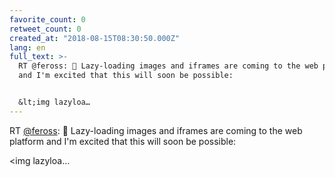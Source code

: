 ```yaml
---
favorite_count: 0
retweet_count: 0
created_at: "2018-08-15T08:30:50.000Z"
lang: en
full_text: >-
  RT @feross: 🌟 Lazy-loading images and iframes are coming to the web platform
  and I'm excited that this will soon be possible:


  &lt;img lazyloa…
---
```


RT [@feross](https://twitter.com/feross): 🌟 Lazy-loading images and iframes are
coming to the web platform and I'm excited that this will soon be possible:

&lt;img lazyloa…
